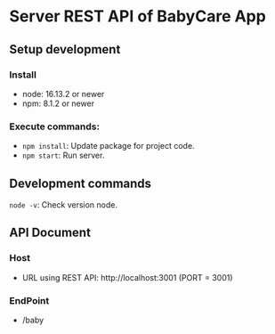 # Server REST API of BabyCare App
## Setup development
### Install
 - node: 16.13.2 or newer
 - npm: 8.1.2 or newer
### Execute commands:
 - `npm install`: Update package for project code.
 - `npm start`: Run server.
 ## Development commands
 `node -v`: Check version node.
## API Document
### Host
 - URL using REST API: http://localhost:3001 (PORT = 3001)
### EndPoint
 - /baby

